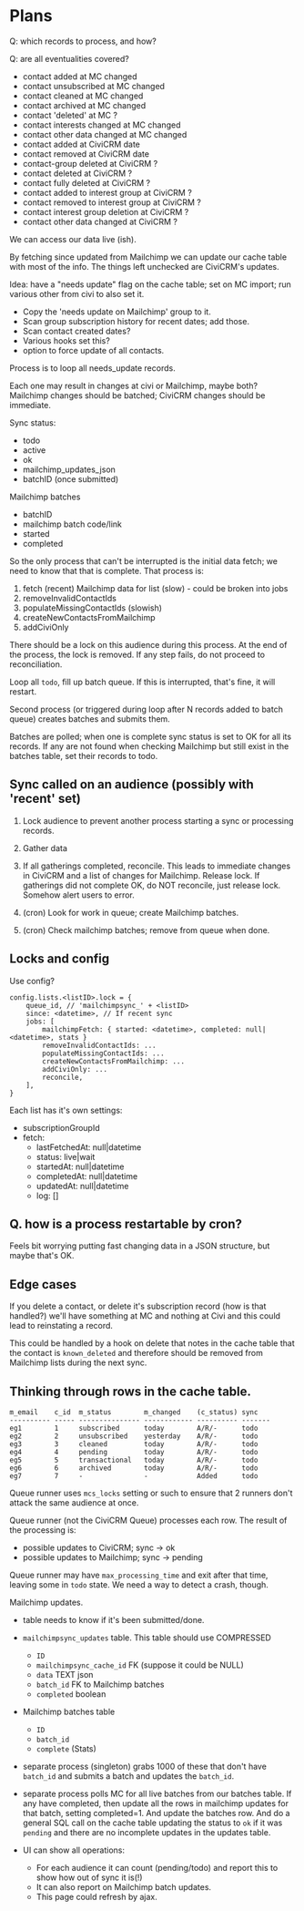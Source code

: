 # Plans

Q: which records to process, and how?

Q: are all eventualities covered?

- contact added at MC                               changed
- contact unsubscribed at MC                        changed
- contact cleaned at MC                             changed
- contact archived at MC                            changed
- contact 'deleted' at MC                           ?
- contact interests changed at MC                   changed
- contact other data changed at MC                  changed
- contact added at CiviCRM                          date
- contact removed at CiviCRM                        date
- contact-group deleted at CiviCRM                  ?
- contact deleted at CiviCRM                        ?
- contact fully deleted at CiviCRM                  ?
- contact added to interest group at CiviCRM        ?
- contact removed to interest group at CiviCRM      ?
- contact interest group deletion at CiviCRM        ?
- contact other data changed at CiviCRM             ?


We can access our data live (ish).

By fetching since updated from Mailchimp we can update our cache table with most
of the info.
The things left unchecked are CiviCRM's updates.

Idea: have a "needs update" flag on the cache table; set on MC import; run
various other from civi to also set it.

- Copy the 'needs update on Mailchimp' group to it.
- Scan group subscription history for recent dates; add those.
- Scan contact created dates?
- Various hooks set this?
- option to force update of all contacts.

Process is to loop all needs_update records.

Each one may result in changes at civi or Mailchimp, maybe both?
Mailchimp changes should be batched; CiviCRM changes should be immediate.

Sync status:
- todo
- active
- ok
- mailchimp_updates_json
- batchID (once submitted)

Mailchimp batches
- batchID
- mailchimp batch code/link
- started
- completed

So the only process that can't be interrupted is the initial data fetch; we need
to know that that is complete. That process is:

1. fetch (recent) Mailchimp data for list (slow) - could be broken into jobs
2. removeInvalidContactIds
3. populateMissingContactIds (slowish)
4. createNewContactsFromMailchimp
5. addCiviOnly

There should be a lock on this audience during this process. At the end of the
process, the lock is removed. If any step fails, do not proceed to
reconciliation.


Loop all `todo`, fill up batch queue. If this is interrupted, that's fine, it
will restart.

Second process (or triggered during loop after N records added to batch queue)
creates batches and submits them.

Batches are polled; when one is complete sync status is set to OK for all its
records. If any are not found when checking Mailchimp but still exist in the
batches table, set their records to todo.

## Sync called on an audience (possibly with 'recent' set)

1. Lock audience to prevent another process starting a sync or processing
   records.

2. Gather data

3. If all gatherings completed, reconcile. This leads to immediate changes in
   CiviCRM and a list of changes for Mailchimp. Release lock. If gatherings did
   not complete OK, do NOT reconcile, just release lock. Somehow alert users to
   error.

4. (cron) Look for work in queue; create Mailchimp batches.

5. (cron) Check mailchimp batches; remove from queue when done.

## Locks and config

Use config?

```
config.lists.<listID>.lock = {
    queue_id, // 'mailchimpsync_' + <listID>
    since: <datetime>, // If recent sync
    jobs: [
        mailchimpFetch: { started: <datetime>, completed: null|<datetime>, stats }
        removeInvalidContactIds: ...
        populateMissingContactIds: ...
        createNewContactsFromMailchimp: ...
        addCiviOnly: ...
        reconcile,
    ],
}
```

Each list has it's own settings:
- subscriptionGroupId
- fetch:
    - lastFetchedAt: null|datetime
    - status: live|wait
    - startedAt: null|datetime
    - completedAt: null|datetime
    - updatedAt: null|datetime
    - log: []

## Q. how is a process restartable by cron?


Feels bit worrying putting fast changing data in a JSON structure, but maybe
that's OK.

## Edge cases

If you delete a contact, or delete it's subscription record (how is that
handled?) we'll have something at MC and nothing at Civi and this could lead to
reinstating a record.

This could be handled by a hook on delete that notes in the cache table that the
contact is `known_deleted` and therefore should be removed from Mailchimp lists
during the next sync.

## Thinking through rows in the cache table.

```
m_email    c_id  m_status        m_changed    (c_status) sync
---------- ----- --------------- ------------ ---------- -------
eg1        1     subscribed      today        A/R/-      todo
eg2        2     unsubscribed    yesterday    A/R/-      todo
eg3        3     cleaned         today        A/R/-      todo
eg4        4     pending         today        A/R/-      todo
eg5        5     transactional   today        A/R/-      todo
eg6        6     archived        today        A/R/-      todo
eg7        7     -               -            Added      todo
```

Queue runner uses `mcs_locks` setting or such to ensure that 2 runners don't
attack the same audience at once.

Queue runner (not the CiviCRM Queue) processes each row. The result of the
processing is:

- possible updates to CiviCRM; sync → ok
- possible updates to Mailchimp; sync → pending

Queue runner may have `max_processing_time` and exit after that time, leaving
some in `todo` state. We need a way to detect a crash, though.

Mailchimp updates.

-  table needs to know if it's been submitted/done.

- `mailchimpsync_updates` table. This table should use COMPRESSED
    - `ID`
    - `mailchimpsync_cache_id` FK (suppose it could be NULL)
    - `data` TEXT json
    - `batch_id` FK to Mailchimp batches
    - `completed` boolean

- Mailchimp batches table
    - `ID`
    - `batch_id`
    - `complete` (Stats)

- separate process (singleton) grabs 1000 of these that don't have `batch_id` and submits a
  batch and updates the `batch_id`.

- separate process polls MC for all live batches from our batches table. If any
  have completed, then update all the rows in mailchimp updates for that batch,
  setting completed=1. And update the batches row. And do a general SQL call on
  the cache table updating the status to `ok` if it was `pending` and there are
  no incomplete updates in the updates table.

- UI can show all operations:

   - For each audience it can count (pending/todo) and report this to show how
     out of sync it is(!)
   - It can also report on Mailchimp batch updates.
   - This page could refresh by ajax.


